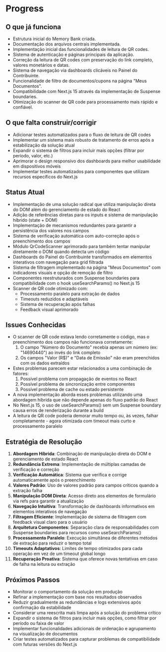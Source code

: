 # Progress

## O que já funciona
- Estrutura inicial do Memory Bank criada.
- Documentação dos arquivos centrais implementada.
- Implementação inicial das funcionalidades de leitura de QR codes.
- Sistema de autenticação e páginas principais da aplicação.
- Correção da leitura de QR codes com preservação do link completo, valores monetários e datas.
- Sistema de navegação via dashboards clicáveis no Painel do Contribuinte.
- Funcionalidade de filtro de documentos/cupons na página "Meus Documentos".
- Compatibilidade com Next.js 15 através da implementação de Suspense boundaries.
- Otimização do scanner de QR code para processamento mais rápido e confiável.

## O que falta construir/corrigir
- Adicionar testes automatizados para o fluxo de leitura de QR codes
- Implementar um sistema mais robusto de tratamento de erros após a estabilização da solução atual
- Expandir o sistema de filtros para incluir mais opções (filtrar por período, valor, etc.)
- Aprimorar o design responsivo dos dashboards para melhor usabilidade em dispositivos móveis
- Implementar testes automatizados para componentes que utilizam recursos específicos do Next.js

## Status Atual
- Implementação de uma solução radical que utiliza manipulação direta do DOM além do gerenciamento de estado do React
- Adição de referências diretas para os inputs e sistema de manipulação híbrido (state + DOM)
- Implementação de mecanismos redundantes para garantir a persistência dos valores nos campos
- Sistema de verificação automática com auto-correção após o preenchimento dos campos
- Módulo QrCodeScanner aprimorado para também tentar manipular diretamente o DOM quando detecta um código
- Dashboards do Painel do Contribuinte transformados em elementos interativos com navegação para grid filtrada
- Sistema de filtragem implementado na página "Meus Documentos" com indicadores visuais e opção de remoção de filtro
- Componentes reestruturados com Suspense boundaries para compatibilidade com o hook useSearchParams() no Next.js 15
- Scanner de QR code otimizado com:
  - Processamento paralelo para extração de dados
  - Timeouts reduzidos e adaptáveis
  - Sistema de recuperação após falhas
  - Feedback visual aprimorado

## Issues Conhecidas
- O scanner de QR code estava lendo corretamente o código, mas o preenchimento dos campos não funcionava corretamente:
  1. O campo "Número do Documento" recebia apenas um número (ex: "14690440") ao invés do link completo
  2. Os campos "Valor (R$)" e "Data de Emissão" não eram preenchidos com os dados extraídos
- Estes problemas parecem estar relacionados a uma combinação de fatores:
  1. Possível problema com propagação de eventos no React
  2. Possível problema de sincronização entre componentes
  3. Possível problema de cache ou estado persistente
- A nova implementação aborda esses problemas utilizando uma abordagem híbrida que não depende apenas do fluxo padrão do React
- No Next.js 15, o uso de useSearchParams() sem um Suspense boundary causa erros de renderização durante a build
- A leitura de QR code poderia demorar muito tempo ou, às vezes, falhar completamente - agora otimizada com timeout mais curto e processamento paralelo

## Estratégia de Resolução
1. **Abordagem Híbrida**: Combinação de manipulação direta do DOM e gerenciamento de estado React
2. **Redundância Extrema**: Implementação de múltiplas camadas de verificação e correção
3. **Verificação Automática**: Sistema que verifica e corrige automaticamente após o preenchimento
4. **Valores Padrão**: Uso de valores padrão para campos críticos quando a extração falha
5. **Manipulação DOM Direta**: Acesso direto aos elementos de formulário via refs para garantir a atualização
6. **Navegação Intuitiva**: Transformação de dashboards informativos em elementos interativos de navegação
7. **Filtragem Eficiente**: Implementação de sistema de filtragem com feedback visual claro para o usuário
8. **Arquitetura Componentes**: Separação clara de responsabilidades com Suspense boundaries para recursos como useSearchParams()
9. **Processamento Paralelo**: Execução simultânea de diferentes métodos de extração para reduzir o tempo total
10. **Timeouts Adaptativos**: Limites de tempo otimizados para cada operação em vez de um timeout global longo
11. **Recuperação Proativa**: Sistema que oferece novas tentativas em caso de falha na leitura ou extração

## Próximos Passos
- Monitorar o comportamento da solução em produção
- Refinar a implementação com base nos resultados observados
- Reduzir gradualmente as redundâncias e logs extensivos após confirmação da estabilidade
- Considerar uma reescrita mais limpa após a solução do problema crítico
- Expandir o sistema de filtros para incluir mais opções, como filtrar por período ou faixa de valor
- Implementar funcionalidades adicionais de ordenação e agrupamento na visualização de documentos
- Criar testes automatizados para capturar problemas de compatibilidade com futuras versões do Next.js 
